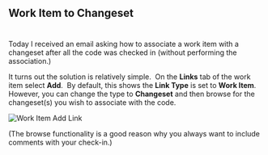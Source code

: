 

## Work Item to Changeset
#
Today I received an email asking how to associate a work item with a changeset after all the code was checked in (without performing the association.)

It turns out the solution is relatively simple.  On the **Links** tab of the work item select **Add**.  By default, this shows the **Link Type** is set to **Work Item**.  However, you can change the type to **Changeset** and then browse for the changeset(s) you wish to associate with the code.

![Work Item Add Link](https://intellitect.com/wp-content/uploads/binary/AssociatingaWorkItemtoaChangesetAfterChe_7C22/WorkItemAddLink.jpg "Associating a Work Item to a Changeset After Checking in")

(The browse functionality is a good reason why you always want to include comments with your check-in.)
